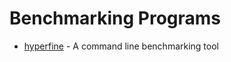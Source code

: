 # Benchmarking Programs

- [hyperfine](https://github.com/sharkdp/hyperfine) - A command line benchmarking tool
